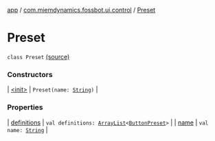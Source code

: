 [app](../../index.md) / [com.miemdynamics.fossbot.ui.control](../index.md) / [Preset](./index.md)

# Preset

`class Preset` [(source)](https://github.com/binyot/fossbot/tree/master/app/src/main/java/com/miemdynamics/fossbot/ui/control/Preset.kt#L10)

### Constructors

| [&lt;init&gt;](-init-.md) | `Preset(name: `[`String`](https://kotlinlang.org/api/latest/jvm/stdlib/kotlin/-string/index.html)`)` |

### Properties

| [definitions](definitions.md) | `val definitions: `[`ArrayList`](https://kotlinlang.org/api/latest/jvm/stdlib/kotlin.collections/-array-list/index.html)`<`[`ButtonPreset`](../-button-preset/index.md)`>` |
| [name](name.md) | `val name: `[`String`](https://kotlinlang.org/api/latest/jvm/stdlib/kotlin/-string/index.html) |


